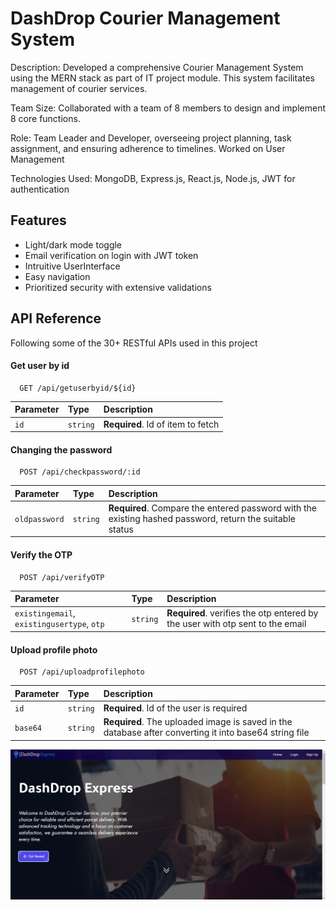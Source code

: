 
# DashDrop Courier Management System

Description: Developed a comprehensive Courier Management System using the MERN stack as part of IT project module. This system facilitates management of courier services.

Team Size: Collaborated with a team of 8 members to design and implement 8 core functions.

Role: Team Leader and Developer, overseeing project planning, task assignment, and ensuring adherence to timelines. Worked on User Management

Technologies Used: MongoDB, Express.js, React.js, Node.js, JWT for authentication


## Features

- Light/dark mode toggle
- Email verification on login with JWT token
- Intruitive UserInterface
- Easy navigation
- Prioritized security with extensive validations



## API Reference

Following some of the 30+ RESTful APIs used in this project
#### Get user by id

```http
  GET /api/getuserbyid/${id}
```

| Parameter | Type     | Description                       |
| :-------- | :------- | :-------------------------------- |
| `id`      | `string` | **Required**. Id of item to fetch |

#### Changing the password

```http
  POST /api/checkpassword/:id
```
| Parameter           | Type     | Description                       |
| :------------------ | :------- | :-------------------------------- |
| `oldpassword` | `string` | **Required**. Compare the entered password with the existing hashed password, return the suitable status |


#### Verify the OTP

```http
  POST /api/verifyOTP
```
| Parameter           | Type     | Description                       |
| :------------------ | :------- | :-------------------------------- |
| `existingemail`, `existingusertype`, `otp` | `string` | **Required**. verifies the otp entered by the user with otp sent to the email |

#### Upload profile photo

```http
  POST /api/uploadprofilephoto
```

| Parameter | Type     | Description                       |
| :-------- | :------- | :-------------------------------- |
| `id`      | `string` | **Required**. Id of the user is required
 | `base64` | `string` | **Required**. The uploaded image is saved in the database after converting it into base64 string file |


![App Screenshot](Screenshots/Screenshot0.png)

